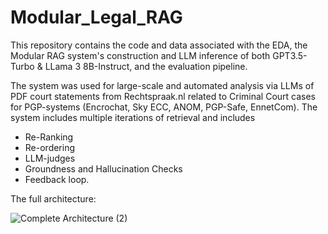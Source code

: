 # Modular_Legal_RAG
This repository contains the code and data associated with the EDA, the Modular RAG system's construction and LLM inference of both GPT3.5-Turbo & LLama 3 8B-Instruct, and the evaluation pipeline. 

The system was used for large-scale and automated analysis via LLMs of PDF court statements from Rechtspraak.nl related to Criminal Court cases for PGP-systems (Encrochat, Sky ECC, ANOM, PGP-Safe, EnnetCom).
The system includes multiple iterations of retrieval and includes 
* Re-Ranking
* Re-ordering
* LLM-judges
* Groundness and Hallucination Checks
* Feedback loop.
 

The full architecture:


![Complete Architecture (2)](https://github.com/user-attachments/assets/fc0fe814-2808-4b80-9dfe-599ebed38d68)
